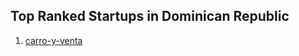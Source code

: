 ## Top Ranked Startups in Dominican Republic

1. [carro-y-venta](http://www.startupranking.com/carro-y-venta)


